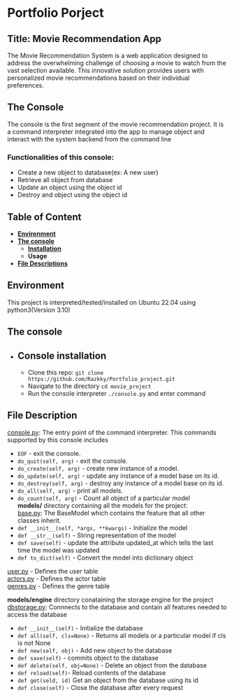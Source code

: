 # Portfolio Porject
## Title: Movie Recommendation App
The Movie Recommendation System is a web application designed to address the overwhelming challenge of choosing a movie to watch from the vast selection available. This innovative solution provides users with personalized movie recommendations based on their individual preferences.

## The Console
The console is the first segment of the movie recommendation project. It is a command interpreter integrated into the app to manage object and interact with the system backend from the command line
### Functionalities of this console:
- Create a new object to database(ex: A new user)
- Retrieve all object from database
- Update an object using the object id
- Destroy and object using the object id

## Table of Content
- **[Environment](#environment)**
- **[The console](#the-console-1)**
    - **[Installation](#installation-of-console)**
    - **Usage**
- **[File Descriptions](#file-description)**

## Environment
This project is interpreted/tested/installed on Ubuntu 22.04 using python3(Version 3.10)

## The console
- ## Console installation
    - Clone this repo: `git clone https://github.com/Razkky/Portfolio_project.git`
    - Navigate to the directory `cd movie_project`
    - Run the console interpreter `./console.py` and enter command

## File Description
[console.py](console.py): The entry point of the command interpreter. This commands supported by this console includes
- `EOF` - exit the console.
- `do_quit(self, arg)` - exit the console.
- `do_create(self, arg)` - create new instance of a model.
- `do_update(self, arg)` - update any instance of a model base on its id.
- `do_destroy(self, arg)` - destroy any instance of a model base on its id.
- `do_all(self, arg)` - print all models.
- `do_count(self, arg)` - Count all object of a particular model  
**models/** directory containing all the models for the project:  
[base.py](models/base.py): The BaseModel which contains the feature that all other classes inherit. 
- `def __init__(self, *args, **kwargs)` - Initialize the model
- `def __str__(self)` - String representation of the model
- `def save(self)` - update the attribute updated_at which tells the last time the model was updated
- `def to_dict(self)` - Convert the model into dictionary object  

[user.py](models/user.py) - Defines the user table  
[actors.py](models/actor.py) - Defines the actor table  
[genres.py](modeles/genre.py) - Defines the genre table  

**models/engine** directory conataining the storage engine for the project  
[dbstorage.py](models/engine/dbstorage.py): Connnects to the database and contain all features needed to access the database
- `def __init__(self)` - Initialize the database
- `def all(self, cls=None)` - Returns all models or a particular model if cls is not None
- `def new(self, obj)` - Add new object to the database
- `def save(self)` - commits object to the database
- `def delete(self, obj=None)` - Delete an object from the database
- `def reload(self)`- Reload contents of the database
- `def get(seld, id)` Get an object from the database using its id
- `def close(self)` - Close the database after every request


